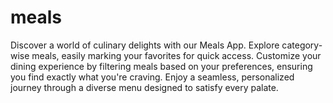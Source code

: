 # meals

Discover a world of culinary delights with our Meals App. Explore category-wise meals, easily marking your favorites for quick access. Customize your dining experience by filtering meals based on your preferences, ensuring you find exactly what you're craving. Enjoy a seamless, personalized journey through a diverse menu designed to satisfy every palate.

